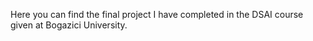 Here you can find the final project I have completed in the DSAI course given at Bogazici University.
